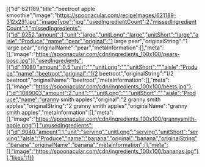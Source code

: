 [{"id":621189,"title":"beetroot apple smoothie","image":"https://spoonacular.com/recipeImages/621189-312x231.jpg","imageType":"jpg","usedIngredientCount":2,"missedIngredientCount":1,"missedIngredients":[{"id":9252,"amount":1,"unit":"large","unitLong":"large","unitShort":"large","aisle":"Produce","name":"pear","original":"1 large pear","originalString":"1 large pear","originalName":"pear","metaInformation":[],"meta":[],"image":"https://spoonacular.com/cdn/ingredients_100x100/pears-bosc.jpg"}],"usedIngredients":[{"id":11080,"amount":0.5,"unit":"","unitLong":"","unitShort":"","aisle":"Produce","name":"beetroot","original":"1/2 beetroot","originalString":"1/2 beetroot","originalName":"beetroot","metaInformation":[],"meta":[],"image":"https://spoonacular.com/cdn/ingredients_100x100/beets.jpg"},{"id":1089003,"amount":2,"unit":"","unitLong":"","unitShort":"","aisle":"Produce","name":"granny smith apples","original":"2 granny smith apples","originalString":"2 granny smith apples","originalName":"granny smith apples","metaInformation":[],"meta":[],"image":"https://spoonacular.com/cdn/ingredients_100x100/grannysmith-apple.png"}],"unusedIngredients":[{"id":9040,"amount":1,"unit":"serving","unitLong":"serving","unitShort":"serving","aisle":"Produce","name":"banana","original":"banana","originalString":"banana","originalName":"banana","metaInformation":[],"meta":[],"image":"https://spoonacular.com/cdn/ingredients_100x100/bananas.jpg"}],"likes":1}]